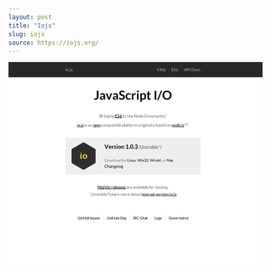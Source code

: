 ```yaml
---
layout: post
title: "Iojs"
slug: iojs
source: https://iojs.org/
---
```


<img src="/screenshots/iojs.png">
